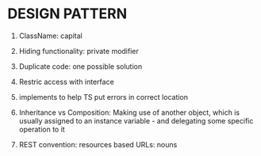 # DESIGN PATTERN

1. ClassName: capital
2. Hiding functionality: private modifier
3. Duplicate code: one possible solution
4. Restric access with interface
5. implements to help TS put errors in correct location

6. Inheritance vs Composition: Making use of another object, which is usually assigned to an instance variable - and delegating some specific operation to it

7. REST convention: resources based URLs: nouns
